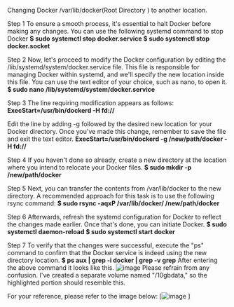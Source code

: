 Changing Docker /var/lib/docker(Root Directory )  to another location.

Step 1
To ensure a smooth process, it's essential to halt Docker before making any changes. You can use the following systemd command to stop Docker
**$ sudo systemctl stop docker.service
$ sudo systemctl stop docker.socket**

Step 2
Now, let's proceed to modify the Docker configuration by editing the /lib/systemd/system/docker.service file. This file is responsible for managing Docker within systemd, and we'll specify the new location inside this file. You can use the text editor of your choice, such as nano, to open it.
**$ sudo nano /lib/systemd/system/docker.service**

Step 3
The line requiring modification appears as follows:
**ExecStart=/usr/bin/dockerd -H fd://**

Edit the line by adding -g followed by the desired new location for your Docker directory. Once you've made this change, remember to save the file and exit the text editor.
**ExecStart=/usr/bin/dockerd -g /new/path/docker -H fd://**

Step 4
If you haven't done so already, create a new directory at the location where you intend to relocate your Docker files.
**$ sudo mkdir -p /new/path/docker**

Step 5 
Next, you can transfer the contents from /var/lib/docker to the new directory. A recommended approach for this task is to use the following rsync command:
**$ sudo rsync -aqxP /var/lib/docker/ /new/path/docker**

Step 6 
Afterwards, refresh the systemd configuration for Docker to reflect the changes made earlier. Once that's done, you can initiate Docker.
**$ sudo systemctl daemon-reload
$ sudo systemctl start docker**

Step 7
To verify that the changes were successful, execute the "ps" command to confirm that the Docker service is indeed using the new directory location.
**$ ps aux | grep -i docker | grep -v grep**
After entering the above command it looks like this.
![image](https://github.com/saikiranpi/Docker_dir_Change/assets/109568252/7935a0bf-b4c4-437c-bfab-4e0b6bbe88c9)
Please refrain from any confusion. I've created a separate volume named "/10gbdata," so the highlighted portion should resemble this. 

For your reference, please refer to the image below: [![image](https://github.com/saikiranpi/Docker_dir_Change/assets/109568252/4782ff2f-802c-4853-af15-b8aa93ae47e2)
 ]


